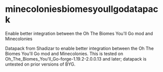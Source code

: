 # minecoloniesbiomesyoullgodatapack
Enable better integration between the Oh The Biomes You'll Go mod and Minecolonies


Datapack from Shadizar to enable better integration between the Oh The Biomes You'll Go mod and Minecolonies. This is tested on Oh_The_Biomes_You'll_Go-forge-1.19.2-2.0.0.13 and later; datapack is untested on prior versions of BYG.
